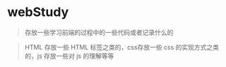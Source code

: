 # webStudy

> 存放一些学习前端的过程中的一些代码或者记录什么的

> HTML 存放一些 HTML 标签之类的，css存放一些 css 的实现方式之类的，js 存放一些对 js 的理解等等